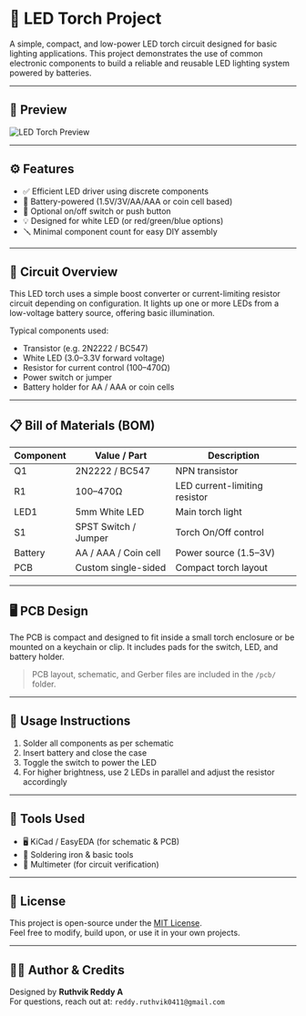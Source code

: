 # 🔦 LED Torch Project

A simple, compact, and low-power LED torch circuit designed for basic lighting applications. This project demonstrates the use of common electronic components to build a reliable and reusable LED lighting system powered by batteries.

---

## 📸 Preview

![LED Torch Preview](https://github.com/user-attachments/assets/1f22efac-da1d-4c98-9e61-dfe37c2db39d)
 <!-- Replace with actual path if available -->

---

## ⚙️ Features

- ✅ Efficient LED driver using discrete components
- 🔋 Battery-powered (1.5V/3V/AA/AAA or coin cell based)
- 🔄 Optional on/off switch or push button
- 💡 Designed for white LED (or red/green/blue options)
- 🪛 Minimal component count for easy DIY assembly

---

## 🔧 Circuit Overview

This LED torch uses a simple boost converter or current-limiting resistor circuit depending on configuration. It lights up one or more LEDs from a low-voltage battery source, offering basic illumination.

Typical components used:
- Transistor (e.g. 2N2222 / BC547)
- White LED (3.0–3.3V forward voltage)
- Resistor for current control (100–470Ω)
- Power switch or jumper
- Battery holder for AA / AAA or coin cells

---

## 📋 Bill of Materials (BOM)

| Component     | Value / Part       | Description                         |
|---------------|--------------------|-------------------------------------|
| Q1            | 2N2222 / BC547      | NPN transistor                      |
| R1            | 100–470Ω            | LED current-limiting resistor       |
| LED1          | 5mm White LED       | Main torch light                    |
| S1            | SPST Switch / Jumper | Torch On/Off control                |
| Battery       | AA / AAA / Coin cell | Power source (1.5–3V)              |
| PCB           | Custom single-sided | Compact torch layout                |

---

## 🖥️ PCB Design

The PCB is compact and designed to fit inside a small torch enclosure or be mounted on a keychain or clip. It includes pads for the switch, LED, and battery holder.

> PCB layout, schematic, and Gerber files are included in the `/pcb/` folder.

---

## 🚀 Usage Instructions

1. Solder all components as per schematic
2. Insert battery and close the case
3. Toggle the switch to power the LED
4. For higher brightness, use 2 LEDs in parallel and adjust the resistor accordingly

---

## 🧰 Tools Used

- 🖥️ KiCad / EasyEDA (for schematic & PCB)
- 🔧 Soldering iron & basic tools
- 🧪 Multimeter (for circuit verification)

---

## 📄 License

This project is open-source under the [MIT License](../LICENSE).  
Feel free to modify, build upon, or use it in your own projects.

---

## 🙋‍♂️ Author & Credits

Designed by **Ruthvik Reddy A**  
For questions, reach out at: `reddy.ruthvik0411@gmail.com`


